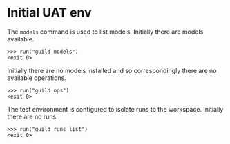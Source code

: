 # Initial UAT env

The `models` command is used to list models. Initially there are
models available.

    >>> run("guild models")
    <exit 0>

Initially there are no models installed and so correspondingly there
are no available operations.

    >>> run("guild ops")
    <exit 0>

The test environment is configured to isolate runs to the
workspace. Initially there are no runs.

    >>> run("guild runs list")
    <exit 0>
